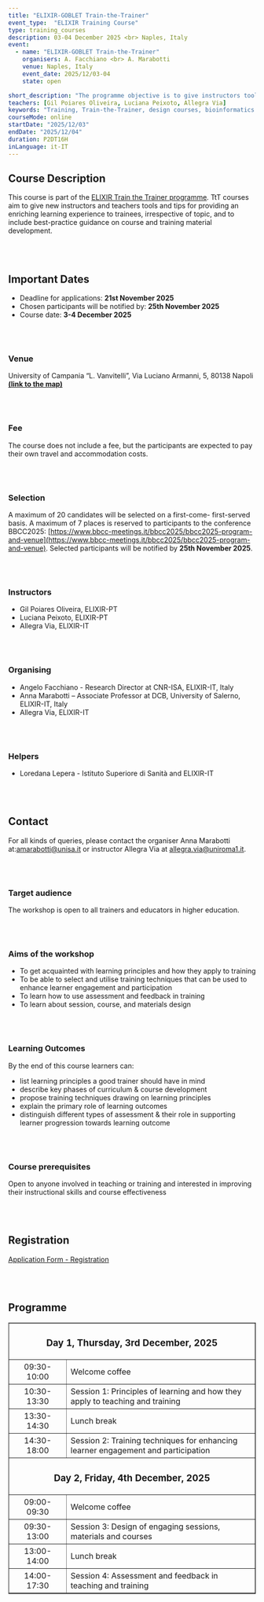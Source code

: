 ```yaml
---
title: "ELIXIR-GOBLET Train-the-Trainer"
event_type:  "ELIXIR Training Course"
type: training_courses
description: 03-04 December 2025 <br> Naples, Italy
event:
  - name: "ELIXIR-GOBLET Train-the-Trainer"
    organisers: A. Facchiano <br> A. Marabotti
    venue: Naples, Italy
    event_date: 2025/12/03-04
    state: open

short_description: "The programme objective is to give instructors tools and tips for providing an enriching learning experience to trainees, irrespective of topic, and to include best-practice guidance on course and training material development."
teachers: [Gil Poiares Oliveira, Luciana Peixoto, Allegra Via]
keywords: "Training, Train-the-Trainer, design courses, bioinformatics."
courseMode: online
startDate: "2025/12/03"
endDate: "2025/12/04"
duration: P2DT16H
inLanguage: it-IT   
---
```




## Course Description 

This course is part of the [ELIXIR Train the Trainer programme](https://elixir-europe.org/platforms/training/train-the-trainer). TtT courses aim to give new instructors and teachers tools and tips for providing an enriching learning experience to trainees, irrespective of topic, and to include best-practice guidance on course and training material development.

<br>
<br>

## Important Dates

- Deadline for applications: **21st November 2025**
- Chosen participants will be notified by: **25th November 2025**
- Course date: **3-4 December 2025**

<br>
<br>

### Venue

University of Campania “L. Vanvitelli”, Via Luciano Armanni, 5, 80138 Napoli [**(link to the map)**](https://maps.app.goo.gl/eYRZ1kRACo1sU2Cb9)

<br>
<br>

### Fee 

The course does not include a fee, but the participants are expected to pay their own travel and accommodation costs.

<br>
<br>

### Selection  

A maximum of 20 candidates will be selected on a first-come- first-served basis. A maximum of 7 places is reserved to participants to the conference BBCC2025: [https://www.bbcc-meetings.it/bbcc2025/bbcc2025-program-and-venue](https://www.bbcc-meetings.it/bbcc2025/bbcc2025-program-and-venue).
Selected participants will be notified by **25th November 2025**.

<br>
<br>

### Instructors 

- Gil Poiares Oliveira, ELIXIR-PT
- Luciana Peixoto, ELIXIR-PT
- Allegra Via, ELIXIR-IT

<br>
<br>

### Organising 
  
- Angelo Facchiano - Research Director at CNR-ISA, ELIXIR-IT, Italy
- Anna Marabotti – Associate Professor at DCB, University of Salerno, ELIXIR-IT, Italy
- Allegra Via, ELIXIR-IT

<br>
<br>

### Helpers
- Loredana Lepera - Istituto Superiore di Sanità and ELIXIR-IT

<br>
<br>

## Contact 

For all kinds of queries, please contact the organiser Anna Marabotti at:[amarabotti@unisa.it](mailto:amarabotti@unisa.it) or instructor Allegra Via at [allegra.via@uniroma1.it](mailto:allegra.via@uniroma1.it).

<br>
<br>

### Target audience

The workshop is open to all trainers and educators in higher education.

<br>
<br>

### Aims of the workshop 

- 	To get acquainted with learning principles and how they apply to training
- 	To be able to select and utilise training techniques that can be used to enhance learner engagement and participation
- To learn how to use assessment and feedback in training
- To learn about session, course, and materials design

<br>
<br>

### Learning Outcomes

By the end of this course learners can:

- list learning principles a good trainer should have in mind
- describe key phases of curriculum & course development
- propose training techniques drawing on learning principles
- explain the primary role of learning outcomes
- distinguish different types of assessment & their role in supporting learner progression towards learning outcome

<br>
<br>

### Course prerequisites
Open to anyone involved in teaching or training and interested in improving their instructional skills and course effectiveness

<br>
<br>

## Registration

[Application Form - Registration](https://forms.gle/o5WZQLXeH3f7BBxx8)

<br>
<br>

## Programme

<table border="1" width="800">
  <tr>
    <td colspan="2" align="center"><h3>Day 1, Thursday, 3rd December, 2025</h3></td>
  </tr>
  <tr>
    <td height="50" width="100" align="center">09:30-10:00</td>
    <td height="50">Welcome coffee</td>
  </tr>
  <tr>
    <td height="50" width="100" align="center">10:30-13:30</td>
    <td height="50">Session 1: Principles of learning and how they apply to teaching and training</td>
  </tr>
  <tr>
    <td height="50" width="100" align="center">13:30-14:30</td>
    <td height="50">Lunch break</td>
  </tr>
  <tr>
    <td height="50" width="100" align="center">14:30-18:00</td>
    <td height="50">Session 2: Training techniques for enhancing learner engagement and participation</td>
  </tr>

  <tr>
    <td colspan="2" align="center"><h3>Day 2, Friday, 4th December, 2025</h3></td>
  </tr>
  <tr>
    <td height="50" width="100" align="center">09:00-09:30</td>
    <td height="50">Welcome coffee</td>
  </tr>
  <tr>
    <td height="50" width="100" align="center">09:30-13:00</td>
    <td height="50">Session 3: Design of engaging sessions, materials and courses</td>
  </tr>
  <tr>
    <td height="50" width="100" align="center">13:00-14:00</td>
    <td height="50">Lunch break</td>
  </tr>
  <tr>
    <td height="50" width="100" align="center">14:00-17:30</td>
    <td height="50">Session 4: Assessment and feedback in teaching and training</td>
  </tr>
</table>


